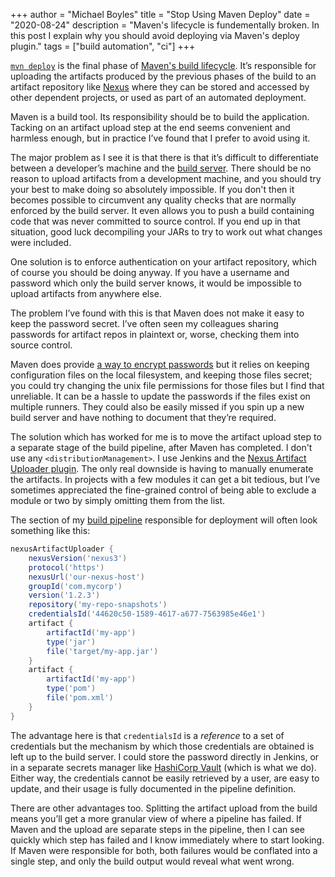 +++
author = "Michael Boyles"
title = "Stop Using Maven Deploy"
date = "2020-08-24"
description = "Maven's lifecycle is fundementally broken. In this post I explain why you should avoid deploying via Maven's deploy plugin." 
tags = ["build automation", "ci"]
+++


[`mvn deploy`](https://maven.apache.org/plugins/maven-deploy-plugin/) is the final phase of [Maven's build lifecycle](https://maven.apache.org/guides/introduction/introduction-to-the-lifecycle.html). It’s responsible for uploading the artifacts produced by the previous phases of the build to an artifact repository like [Nexus](https://www.sonatype.com/product-nexus-repository) where they can be stored and accessed by other dependent projects, or used as part of an automated deployment.

Maven is a build tool. Its responsibility should be to build the application. Tacking on an artifact upload step at the end seems convenient and harmless enough, but in practice I’ve found that I prefer to avoid using it.

The major problem as I see it is that there is that it’s difficult to differentiate between a developer’s machine and the [build server](https://en.wikipedia.org/wiki/List_of_build_automation_software#Continuous_integration). There should be no reason to upload artifacts from a development machine, and you should try your best to make doing so absolutely impossible. If you don't then it becomes possible to circumvent any quality checks that are normally enforced by the build server. It even allows you to push a build containing code that was never committed to source control. If you end up in that situation, good luck decompiling your JARs to try to work out what changes were included.

One solution is to enforce authentication on your artifact repository, which of course you should be doing anyway. If you have a username and password which only the build server knows, it would be impossible to upload artifacts from anywhere else.

The problem I’ve found with this is that Maven does not make it easy to keep the password secret. I’ve often seen my colleagues sharing passwords for artifact repos in plaintext or, worse, checking them into source control.

Maven does provide [a way to encrypt passwords](https://maven.apache.org/guides/mini/guide-encryption.html) but it relies on keeping configuration files on the local filesystem, and keeping those files secret; you could try changing the unix file permissions for those files but I find that unreliable. It can be a hassle to update the passwords if the files exist on multiple runners. They could also be easily missed if you spin up a new build server and have nothing to document that they’re required.

The solution which has worked for me is to move the artifact upload step to a separate stage of the build pipeline, after Maven has completed. I don't use any `<distributionManagement>`. I use Jenkins and the [Nexus Artifact Uploader plugin](https://plugins.jenkins.io/nexus-artifact-uploader/). The only real downside is having to manually enumerate the artifacts. In projects with a few modules it can get a bit tedious, but I’ve sometimes appreciated the fine-grained control of being able to exclude a module or two by simply omitting them from the list.

The section of my [build pipeline](https://www.jenkins.io/pipeline/getting-started-pipelines/) responsible for deployment will often look something like this:


```groovy
nexusArtifactUploader {
    nexusVersion('nexus3')
    protocol('https')
    nexusUrl('our-nexus-host')
    groupId('com.mycorp')
    version('1.2.3')
    repository('my-repo-snapshots')
    credentialsId('44620c50-1589-4617-a677-7563985e46e1')
    artifact {
        artifactId('my-app')
        type('jar')
        file('target/my-app.jar')
    }
    artifact {
        artifactId('my-app')
        type('pom')
        file('pom.xml')
    }
}
```

The advantage here is that `credentialsId` is a *reference* to a set of credentials but the mechanism by which those credentials are obtained is left up to the build server. I could store the password directly in Jenkins, or in a separate secrets manager like [HashiCorp Vault](https://www.vaultproject.io/) (which is what we do). Either way, the credentials cannot be easily retrieved by a user, are easy to update, and their usage is fully documented in the pipeline definition.

There are other advantages too. Splitting the artifact upload from the build means you’ll get a more granular view of where a pipeline has failed. If Maven and the upload are separate steps in the pipeline, then I can see quickly which step has failed and I know immediately where to start looking. If Maven were responsible for both, both failures would be conflated into a single step, and only the build output would reveal what went wrong.

